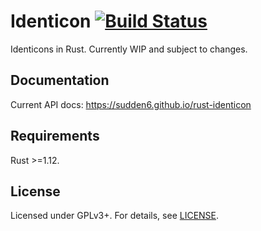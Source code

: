 Identicon [![Build Status](https://travis-ci.org/sudden6/rust-identicon.svg?branch=master)](https://travis-ci.org/sudden6/rust-identicon)
=========

Identicons in Rust. Currently WIP and subject to changes.

## Documentation

Current API docs: https://sudden6.github.io/rust-identicon

## Requirements

Rust >=1.12.

## License

Licensed under GPLv3+. For details, see [LICENSE](/LICENSE).
